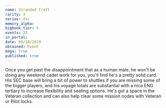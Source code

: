 ```yaml
---
name: Stranded Craft
rarity: 3
series: dsc
memory_alpha:
bigbook_tier: 5
events: 23
in_portal:
date: 09/10/2019
obtained: Event
mega: true
published: true
---
```


Once you get past the disappointment that as a human male, he won't be doing any weekend cadet work for you, you'll find he's a pretty solid card. His SEC base will bring a bit of power to shuttles if you are missing some of the bigger players, and his voyage totals are substantial with a nice ENG tertiary to increase flexibility and seating options. He's got a space in the Veteran collection and can also help clear some mission nodes with Veteran or Pilot locks.
